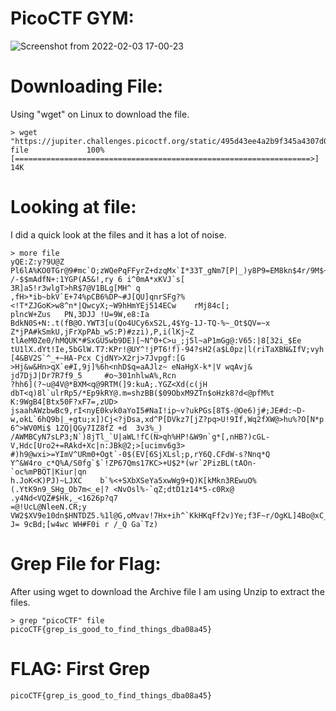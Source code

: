 # PicoCTF GYM: 
![Screenshot from 2022-02-03 17-00-23](https://user-images.githubusercontent.com/38919321/152437193-dc10b375-ebda-4c07-92c2-e58a43417c03.png)

# Downloading File:
Using "wget" on Linux to download the file. 
```
> wget "https://jupiter.challenges.picoctf.org/static/495d43ee4a2b9f345a4307d053b4d88d/file"
file		     100%[==================================================================>]   14K      

```

# Looking at file:
I did a quick look at the files and it has a lot of noise. 
```
> more file 
yQE:Z:y?9U@Z	Pl6lA%KO0TGr@9#mc`O;zWQePqFFyrZ+dzqMx`I*33T_gNm7[P|_)y8P9=EM8kn$4r/9M$~mG,UD=p2L /-$$mAdfN+:1YGP(A5&!,ry 6 i^0mA*xKVJ`s[
3R]a5!r3wlgT>hR$7@V1BLg[MH^	q		,fH>*ib~bkV`E+74%pCB6%DP~#J[QU]qnrSFg?%<!T*ZJGoK>w8^n*|QwcyX;~W9hHmYEj514ECw	rMj84c[;
plncW+Zus	PN,3DJJ	!U=9W,e8:Ia BdkN0S+N:.t(fB@O.YWT3[u(Qo4UCy6xS2L,4$Yg-1J-TQ-%~_Ot$QV=~x Z*jPA#kSmkU,jFrXpPAb_wS:P)#zzi),P,i(lKj~Z
tlAeM0Ze0/hMQUK*#SxGU5wb9DE)[~N^0+C>u_;j5l~aP1mGg@:V65:|8[32i_$Ee tU1lX.dYt!Ie,5bGlW.T7:KPr!@UY^!jPT6!f)-94?sH2(a$L0pz|l(riTaXBN&IfV;vyh
[4&BV2S`^_+~HA-Pcx CjdNY>X2rj>7Jvpgf:[G >Hj&w&Hn>qX`e#I,9j]%6h<nhD$q=aAJlz~ eNaHgX-k*|V	wqAvj& jd7DjJ|Dr7R7f9_5		#o~301nhlwA%,Rcn
?hh6](?~u@4V@*BXM<q@9RTM(]9:kuA;.YGZ<Xd(c(jH dbT<q)8l`ulrRp5/*Ep9kRY@.m=shzBB($09ObxM9ZTn$oHzk8?d<@pfM%t	K:9WgB4[Btx50F?xF7=,zUD>
jsaahAWzbwBc9,rI<nyE0kvk0aYoI5#NaI!ip~v?ukPGs[8T$-@Oe6)j#;JE#d:~D-w,okL`6hQ9b|_+gtu;x])Cj<?jDsa,xd^P[DVkz7[jZ?pq>U!9If,Wq2fXW@>hu%?O[N*p
6^>WV0Mi$ 1ZQ|QGy7IZ8fZ	+d	3v3%_) /AWMBCyN7sLP3;N`)8jTl_`U|aWL!fC(N>qh%HP!&W9n`g*[,nHB?)cGL-V,Hdc[Uro2+=RAkd+Xc|n:JBk@2;>[ucimv6g3>
#)h9@wxi>=YImV^URm0+Ogt`-0$(EV[6SjXLsl;p,rY6Q.CFdW-s?Nnq*Q	Y^&W4ro_c*Q%A/S0fg`$`!ZP67Qms17KC>+U$2*(wr`2PizBL(tAOn-`oc%mPBQT|Kiur|qn
h.JoK<K)PJ)~LJXC	b`%<+SXbXSeYa5xwWg9+Q)K[kMkn3REwuO%(.YtK9n9_SHg_Ob7m<_e|? <NvOsl%-`qZ;dtD1z14*5-c0Rx@	.y4Nd<VQZ#$Hk,_<1626p?q7
=@!UcL@NleeN.CR;y VW2$XV9e10dn$HNTDZ5.%1l@G,oMvav!7Hx+ih^`KkHKqFf2v)Ye;f3F~r/OgKL]4Bo@xC_MB@,&S]0PA,kl J= 9cBd;[w4wc WH#F0i r /_Q Ga`Tz)
```


# Grep File for Flag:
After using wget to download the Archive file I am using Unzip to extract the files. 
```
> grep "picoCTF" file 
picoCTF{grep_is_good_to_find_things_dba08a45}

```

# FLAG: First Grep
```
picoCTF{grep_is_good_to_find_things_dba08a45}
```

